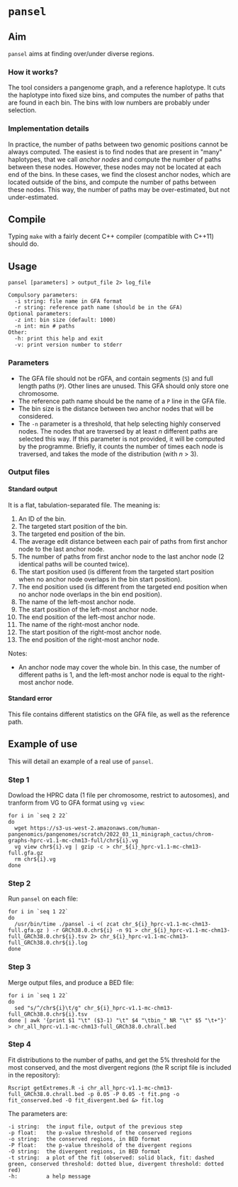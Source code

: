 # `pansel`

## Aim

`pansel` aims at finding over/under diverse regions.

### How it works?

The tool considers a pangenome graph, and a reference haplotype.
It cuts the haplotype into fixed size bins, and computes the number of paths that are found in each bin.
The bins with low numbers are probably under selection.


### Implementation details

In practice, the number of paths between two genomic positions cannot be always computed.
The easiest is to find nodes that are present in "many" haplotypes, that we call *anchor nodes* and compute the number of paths between these nodes.
However, these nodes may not be located at each end of the bins.
In these cases, we find the closest anchor nodes, which are located outside of the bins, and compute the number of paths between these nodes.
This way, the number of paths may be over-estimated, but not under-estimated.


## Compile

Typing `make` with a fairly decent C++ compiler (compatible with C++11) should do.


## Usage

    pansel [parameters] > output_file 2> log_file

    Compulsory parameters:
      -i string: file name in GFA format
      -r string: reference path name (should be in the GFA)
    Optional parameters:
      -z int: bin size (default: 1000)
      -n int: min # paths
    Other:
      -h: print this help and exit
      -v: print version number to stderr


### Parameters

 - The GFA file should not be rGFA, and contain segments (`S`) and full length paths (`P`).
     Other lines are unused.
     This GFA should only store one chromosome.
 - The reference path name should be the name of a `P` line in the GFA file.
 - The bin size is the distance between two anchor nodes that will be considered.
 - The `-n` parameter is a threshold, that help selecting highly conserved nodes.
     The nodes that are traversed by at least *n* different paths are selected this way.
     If this parameter is not provided, it will be computed by the programme.
     Briefly, it counts the number of times each node is traversed, and takes the mode of the distribution (with *n* > 3).


### Output files

#### Standard output

It is a flat, tabulation-separated file.
The meaning is:

   1. An ID of the bin.
   2. The targeted start position of the bin.
   3. The targeted end position of the bin.
   4. The average edit distance between each pair of paths from first anchor node to the last anchor node.
   5. The number of paths from first anchor node to the last anchor node (2 identical paths will be counted twice).
   6. The start position used (is different from the targeted start position when no anchor node overlaps in the bin start position).
   7. The end position used (is different from the targeted end position when no anchor node overlaps in the bin end position).
   8. The name of the left-most anchor node.
   9. The start position of the left-most anchor node.
  10. The end position of the left-most anchor node.
  11. The name of the right-most anchor node.
  12. The start position of the right-most anchor node.
  13. The end position of the right-most anchor node.

Notes:

 - An anchor node may cover the whole bin.
     In this case, the number of different paths is 1, and the left-most anchor node is equal to the right-most anchor node.

#### Standard error

This file contains different statistics on the GFA file, as well as the reference path.


## Example of use

This will detail an example of a real use of `pansel`.

### Step 1

Dowload the HPRC data (1 file per chromosome, restrict to autosomes), and tranform from VG to GFA format using `vg view`:

    for i in `seq 2 22`
    do
      wget https://s3-us-west-2.amazonaws.com/human-pangenomics/pangenomes/scratch/2022_03_11_minigraph_cactus/chrom-graphs-hprc-v1.1-mc-chm13-full/chr${i}.vg
      vg view chr${i}.vg | gzip -c > chr_${i}_hprc-v1.1-mc-chm13-full.gfa.gz
      rm chr${i}.vg
    done

### Step 2

 Run `pansel` on each file:

    for i in `seq 1 22`
    do
      /usr/bin/time ./pansel -i <( zcat chr_${i}_hprc-v1.1-mc-chm13-full.gfa.gz ) -r GRCh38.0.chr${i} -n 91 > chr_${i}_hprc-v1.1-mc-chm13-full_GRCh38.0.chr${i}.tsv 2> chr_${i}_hprc-v1.1-mc-chm13-full_GRCh38.0.chr${i}.log
    done

### Step 3

Merge output files, and produce a BED file:

    for i in `seq 1 22`
    do
      sed "s/^/chr${i}\t/g" chr_${i}_hprc-v1.1-mc-chm13-full_GRCh38.0.chr${i}.tsv
    done | awk '{print $1 "\t" ($3-1) "\t" $4 "\tbin_" NR "\t" $5 "\t+"}' > chr_all_hprc-v1.1-mc-chm13-full_GRCh38.0.chrall.bed

### Step 4

Fit distributions to the number of paths, and get the 5% threshold for the most conserved, and the most divergent regions (the R script file is included in the repository):

    Rscript getExtremes.R -i chr_all_hprc-v1.1-mc-chm13-full_GRCh38.0.chrall.bed -p 0.05 -P 0.05 -t fit.png -o fit_conserved.bed -O fit_divergent.bed &> fit.log

The parameters are:

    -i string:  the input file, output of the previous step
    -p float:   the p-value threshold of the conserved regions
    -o string:  the conserved regions, in BED format
    -P float:   the p-value threshold of the divergent regions
    -O string:  the divergent regions, in BED format
    -t string:  a plot of the fit (observed: solid black, fit: dashed green, conserved threshold: dotted blue, divergent threshold: dotted red)
    -h:         a help message

